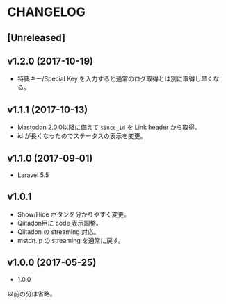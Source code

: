 # CHANGELOG

## [Unreleased]

## v1.2.0 (2017-10-19)
- 特典キー/Special Key を入力すると通常のログ取得とは別に取得し早くなる。

## v1.1.1 (2017-10-13)
- Mastodon 2.0.0以降に備えて `since_id` を Link header から取得。
- id が長くなったのでステータスの表示を変更。

## v1.1.0 (2017-09-01)
- Laravel 5.5

## v1.0.1
- Show/Hide ボタンを分かりやすく変更。
- Qiitadon用に code 表示調整。
- Qiitadon の streaming 対応。
- mstdn.jp の streaming を通常に戻す。

## v1.0.0 (2017-05-25)
- 1.0.0

以前の分は省略。
